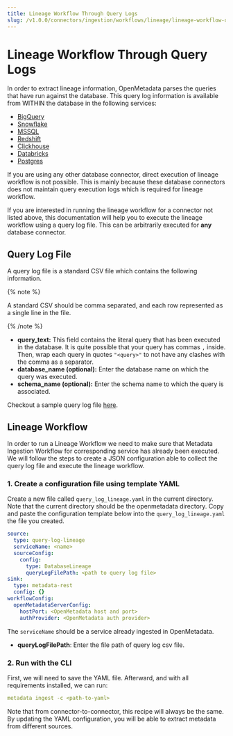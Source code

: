 ```yaml
---
title: Lineage Workflow Through Query Logs
slug: /v1.0.0/connectors/ingestion/workflows/lineage/lineage-workflow-query-logs
---
```


# Lineage Workflow Through Query Logs

In order to extract lineage information, OpenMetadata parses the queries that have run against the database. This query
log information is available from WITHIN the database in the following services:

- [BigQuery](/connectors/database/bigquery)
- [Snowflake](/connectors/database/snowflake)
- [MSSQL](/connectors/database/mssql)
- [Redshift](/connectors/database/redshift)
- [Clickhouse](/connectors/database/clickhouse)
- [Databricks](/connectors/database/databricks)
- [Postgres](/connectors/database/postgres)

If you are using any other database connector, direct execution of lineage workflow is not possible. 
This is mainly because these database connectors does not maintain query execution logs which is required for lineage workflow. 

If you are interested in running the lineage workflow for a connector not listed above, this documentation will help
you to execute the lineage workflow using a query log file. This can be arbitrarily executed for **any** database connector.

## Query Log File

A query log file is a standard CSV file which contains the following information.

{% note %}

A standard CSV should be comma separated, and each row represented as a single line in the file.

{% /note %}

- **query_text:** This field contains the literal query that has been executed in the database. It is quite possible
    that your query has commas `,` inside. Then, wrap each query in quotes `"<query>"` to not have any clashes
    with the comma as a separator.
- **database_name (optional):** Enter the database name on which the query was executed.
- **schema_name (optional):** Enter the schema name to which the query is associated.

Checkout a sample query log file [here](https://github.com/open-metadata/OpenMetadata/blob/main/ingestion/examples/sample_data/glue/query_log.csv).

## Lineage Workflow
In order to run a Lineage Workflow we need to make sure that Metadata Ingestion Workflow for corresponding service has already been executed. We will follow the steps to create a JSON configuration able to collect the query log file and execute the lineage workflow.

### 1. Create a configuration file using template YAML

Create a new file called `query_log_lineage.yaml` in the current directory. Note that the current directory should be the openmetadata directory.
Copy and paste the configuration template below into the `query_log_lineage.yaml` the file you created. 

```yaml
source:
  type: query-log-lineage
  serviceName: <name>
  sourceConfig:
    config:
      type: DatabaseLineage
      queryLogFilePath: <path to query log file>
sink:
  type: metadata-rest
  config: {}
workflowConfig:
  openMetadataServerConfig:
    hostPort: <OpenMetadata host and port>
    authProvider: <OpenMetadata auth provider>
```

The `serviceName` should be a service already ingested in OpenMetadata.
- **queryLogFilePath**: Enter the file path of query log csv file.

### 2. Run with the CLI

First, we will need to save the YAML file. Afterward, and with all requirements installed, we can run:

```yaml
metadata ingest -c <path-to-yaml>
```

Note that from connector-to-connector, this recipe will always be the same. By updating the YAML configuration, you will be able to extract metadata from different sources.
